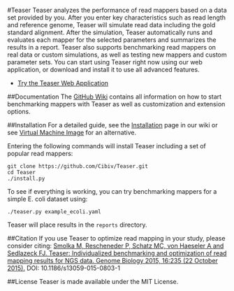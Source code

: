 #Teaser
Teaser analyzes the performance of read mappers based on a data set provided by you. After you enter key characteristics such as read length and reference genome, Teaser will simulate read data including the gold standard alignment. After the simulation, Teaser automatically runs and evaluates each mapper for the selected parameters and summarizes the results in a report. Teaser also supports benchmarking read mappers on real data or custom simulations, as well as testing new mappers and custom parameter sets. You can start using Teaser right now using our web application, or download and install it to use all advanced features.

* [Try the Teaser Web Application](http://teaser.cibiv.univie.ac.at)

##Documentation
The [GitHub Wiki](https://github.com/Cibiv/Teaser/wiki) contains all information on how to start benchmarking mappers with Teaser as well as customization and extension options.

##Installation
For a detailed guide, see the [Installation](https://github.com/Cibiv/Teaser/wiki/Installation) page in our wiki or see [Virtual Machine Image](https://github.com/Cibiv/Teaser/Virtual-Machine-Image) for an alternative.

Entering the following commands will install Teaser including a set of popular read mappers:
```
git clone https://github.com/Cibiv/Teaser.git
cd Teaser
./install.py
```
To see if everything is working, you can try benchmarking mappers for a simple E. coli dataset using:

```
./teaser.py example_ecoli.yaml
```

Teaser will place results in the `reports` directory.

##Citation
If you use Teaser to optimize read mapping in your study, please consider citing: [Smolka M, Rescheneder P, Schatz MC, von Haeseler A and Sedlazeck FJ. Teaser: Individualized benchmarking and optimization of read mapping results for NGS data. Genome Biology 2015, 16:235 (22 October 2015).](http://www.genomebiology.com/2015/16/1/235) DOI: 10.1186/s13059-015-0803-1

##License
Teaser is made available under the MIT License.
